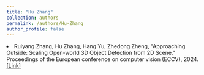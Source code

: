 ```yaml
---
title: "Hu Zhang"
collection: authors
permalink: /authors/Hu-Zhang
author_profile: false
---
```

 <li> Ruiyang Zhang,  Hu Zhang,  Hang Yu,  Zhedong Zheng, &quot;Approaching Outside: Scaling Open-world 3D Object Detection from 2D Scene.&quot; Proceedings of the European conference on computer vision (ECCV), 2024.<a href='https://zdzheng.xyz/publication/Approach2024'>[Link]</a> </li>